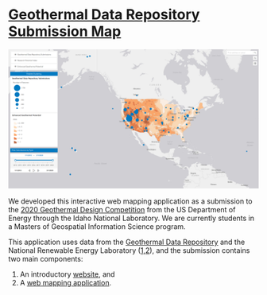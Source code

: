 <h1><a href="https://terpconnect.umd.edu/~eread781/Geothermal/index.html">Geothermal Data Repository Submission Map</a></h1>

![Image of the app](https://github.com/cyrchi/geothermal-design-competition/blob/master/img/Application.PNG)

We developed this interactive web mapping application as a submission to the <a href="https://inl.gov/geothermalchallenge/">2020 Geothermal Design Competition</a> from the US Department of Energy through the Idaho National Laboratory. We are currently students in a Masters of Geospatial Information Science program.

This application uses data from the <a href="https://gdr.openei.org/api?action=getSubmissionsWithPermissionsForUser&s=all&format=json">Geothermal Data Repository</a> and the National Renewable Energy Laboratory
(<a href="https://maps.nrel.gov/geothermal-prospector/?aL=0&bL=clight&cE=0&lR=0&mC=37.23032838760387%2C-95.8447265625&zL=4">1</a>,<a href="https://www.nrel.gov/gis/geothermal.html">2</a>), and the submission contains two main components:
<ol>
<li>An introductory <a href="https://terpconnect.umd.edu/~eread781/Geothermal/index.html">website</a>, and </li>
<li>A <a href="https://terpconnect.umd.edu/~eread781/Geothermal/application.html">web mapping application</a>.</li>
</ol>
